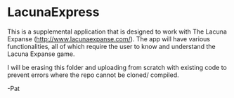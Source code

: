 # LacunaExpress

This is a supplemental application that is designed to work with The Lacuna Expanse (http://www.lacunaexpanse.com/). The app will have various functionalities, all of which require the user to know and understand the Lacuna Expanse game. 

I will be erasing this folder and uploading from scratch with existing code to prevent errors where the repo cannot be cloned/ compiled.

-Pat
